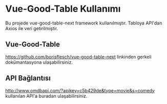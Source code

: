# Vue-Good-Table Kullanımı

Bu projede vue-good-table-next framework kullanılmıştır. Tabloya API'dan Axios ile veri getirilmiştir.


## Vue-Good-Table 

https://github.com/borisflesch/vue-good-table-next linkinden gerkeli dokümantasyona ulaşabilirsiniz.

## API Bağlantısı

http://www.omdbapi.com/?apikey=c5b429de&type=movie&s=comedy kullanılan API'a buradan ulaşabilirsiniz.
